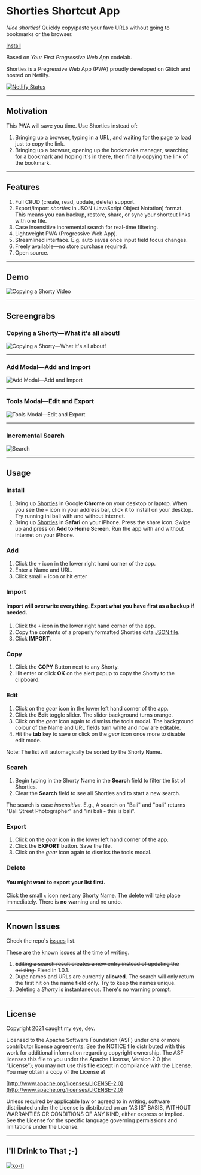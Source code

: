 # Shorties Shortcut App

_Nice shorties!_ Quickly copy/paste your fave URLs without going to bookmarks or the browser. 

[Install](https://shorties.caughtmyeye.cc)

Based on _Your First Progressive Web App_ codelab.

Shorties is a Pregressive Web App (PWA) proudly developed on Glitch and hosted on Netlify.

[![Netlify Status](https://api.netlify.com/api/v1/badges/afb67eaf-5385-474a-ae89-c70a7ad186c2/deploy-status)](https://app.netlify.com/sites/shorties/deploys)

---

## Motivation

This PWA will save you time. Use Shorties instead of:

1. Bringing up a browser, typing in a URL, and waiting for the page to load just to copy the link.
2. Bringing up a browser, opening up the bookmarks manager, searching for a bookmark and hoping it's in there, then finally copying the link of the bookmark.

---

## Features

1. Full CRUD (create, read, update, delete) support.
2. Export/import _shorties_ in JSON (JavaScript Object Notation) format. This means you can backup, restore, share, or sync your shortcut links with one file.
3. Case insensitive incremental search for real-time filtering.
4. Lightweight PWA (Progressive Web App).
5. Streamlined interface. E.g. auto saves once input field focus changes.
6. Freely available&mdash;no store purchase required.
7. Open source.

---

## Demo

![Copying a Shorty Video](screengrabs/shorties-search-copy-video.gif "Copying a Shorty Video")

---

## Screengrabs

### Copying a Shorty&mdash;What it's all about!

![Copying a Shorty&mdash;What it's all about!](screengrabs/shorties-copied-shorty.png "Copying a Shorty&mdash;What it's all about!")

---

### Add Modal&mdash;Add and Import

![Add Modal&mdash;Add and Import](screengrabs/shorties-add-modal.png "Add Modal&mdash;Add and Import")

---

### Tools Modal&mdash;Edit and Export

![Tools Modal&mdash;Edit and Export](screengrabs/shorties-tools.png "Tools Modal&mdash;Edit and Export")

---

### Incremental Search

![Search](screengrabs/shorties-search.png "Search")

---

## Usage

### Install

1. Bring up [Shorties](https://shorties.caughtmyeye.cc) in Google **Chrome** on your desktop or laptop. When you see the `+` icon in your address bar, click it to install on your desktop. Try running ini bali with and without internet.
2. Bring up [Shorties](https://shorties.caughtmyeye.cc) in **Safari** on your iPhone. Press the share icon. Swipe up and press on **Add to Home Screen**. Run the app with and without internet on your iPhone.

### Add

1. Click the `+` icon in the lower right hand corner of the app.
1. Enter a Name and URL.
1. Click small + icon or hit enter

### Import

#### Import will overwrite everything. Export what you have first as a backup if needed.

1. Click the `+` icon in the lower right hand corner of the app.
1. Copy the contents of a properly formatted Shorties data [JSON file](shorties-example-data.json).
1. Click **IMPORT**.

### Copy

1. Click the **COPY** Button next to any Shorty.
1. Hit enter or click **OK** on the alert popup to copy the Shorty to the clipboard.

### Edit

1. Click on the _gear_ icon in the lower left hand corner of the app. 
2. Click the **Edit** toggle slider. The slider background turns orange. 
3. Click on the _gear_ icon again to dismiss the tools modal. The background colour of the Name and URL fields turn white and now are editable.
3. Hit the **tab** key to save or click on the _gear_ icon once more to disable edit mode.

Note: The list will automagically be sorted by the Shorty Name.

### Search

1. Begin typing in the Shorty Name in the **Search** field to filter the list of Shorties.
2. Clear the **Search** field to see all Shorties and to start a new search.

The search is case _insensitive_. E.g., A search on "Bali" and "bali" returns "Bali Street Photographer" and "ini bali - this is bali".

### Export

1. Click on the _gear_ icon in the lower left hand corner of the app. 
2. Click the **EXPORT** button. Save the file.
3. Click on the _gear_ icon again to dismiss the tools modal.

### Delete

#### You might want to export your list first.

Click the small `x` icon next any Shorty Name. The delete will take place immediately. There is **no** warning and no undo.

---

## Known Issues

Check the repo's [issues](https://github.com/marklchaves/shortcuts/issues) list.

These are the known issues at the time of writing.

1. <s>Editing a search result creates a new entry instead of updating the existing.</s> Fixed in 1.0.1.
2. Dupe names and URLs are currently **allowed**. The search will only return the first hit on the name field only. Try to keep the names unique.
3. Deleting a _Shorty_ is instantaneous. There's no warning prompt.

---

## License

Copyright 2021 caught my eye, dev.

Licensed to the Apache Software Foundation (ASF) under one or more contributor license agreements. See the NOTICE file distributed with this work for additional information regarding copyright ownership. The ASF licenses this file to you under the Apache License, Version 2.0 (the “License”); you may not use this file except in compliance with the License. You may obtain a copy of the License at

[http://www.apache.org/licenses/LICENSE-2.0](http://www.apache.org/licenses/LICENSE-2.0)

Unless required by applicable law or agreed to in writing, software distributed under the License is distributed on an “AS IS” BASIS, WITHOUT WARRANTIES OR CONDITIONS OF ANY KIND, either express or implied. See the License for the specific language governing permissions and limitations under the License.

---

## I'll Drink to That ;-)

[![ko-fi](https://www.ko-fi.com/img/githubbutton_sm.svg)](https://ko-fi.com/D1D7YARD)
